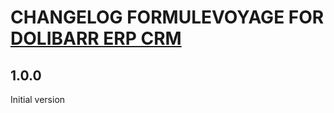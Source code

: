 # CHANGELOG FORMULEVOYAGE FOR [DOLIBARR ERP CRM](https://www.dolibarr.org)

## 1.0.0

Initial version
